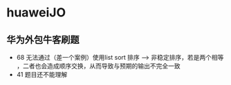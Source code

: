 # huaweiJO

## 华为外包牛客刷题

- 68 无法通过（差一个案例）使用list sort 排序 --> 非稳定排序，若是两个相等 ，二者也会造成顺序交换，从而导致与预期的输出不完全一致
- 41 题目还不能理解 